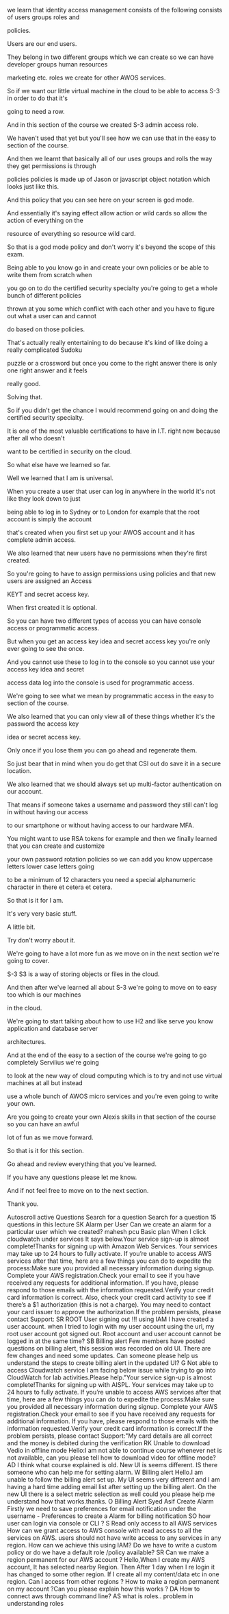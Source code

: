 we learn that identity access management consists of the following consists of users groups roles and

policies.

Users are our end users.

They belong in two different groups which we can create so we can have developer groups human resources

marketing etc. roles we create for other AWOS services.

So if we want our little virtual machine in the cloud to be able to access S-3 in order to do that it's

going to need a row.

And in this section of the course we created S-3 admin access role.

We haven't used that yet but you'll see how we can use that in the easy to section of the course.

And then we learnt that basically all of our uses groups and rolls the way they get permissions is through

policies policies is made up of Jason or javascript object notation which looks just like this.

And this policy that you can see here on your screen is god mode.

And essentially it's saying effect allow action or wild cards so allow the action of everything on the

resource of everything so resource wild card.

So that is a god mode policy and don't worry it's beyond the scope of this exam.

Being able to you know go in and create your own policies or be able to write them from scratch when

you go on to do the certified security specialty you're going to get a whole bunch of different policies

thrown at you some which conflict with each other and you have to figure out what a user can and cannot

do based on those policies.

That's actually really entertaining to do because it's kind of like doing a really complicated Sudoku

puzzle or a crossword but once you come to the right answer there is only one right answer and it feels

really good.

Solving that.

So if you didn't get the chance I would recommend going on and doing the certified security specialty.

It is one of the most valuable certifications to have in I.T. right now because after all who doesn't

want to be certified in security on the cloud.

So what else have we learned so far.

Well we learned that I am is universal.

When you create a user that user can log in anywhere in the world it's not like they look down to just

being able to log in to Sydney or to London for example that the root account is simply the account

that's created when you first set up your AWOS account and it has complete admin access.

We also learned that new users have no permissions when they're first created.

So you're going to have to assign permissions using policies and that new users are assigned an Access

KEYT and secret access key.

When first created it is optional.

So you can have two different types of access you can have console access or programmatic access.

But when you get an access key idea and secret access key you're only ever going to see the once.

And you cannot use these to log in to the console so you cannot use your access key idea and secret

access data log into the console is used for programmatic access.

We're going to see what we mean by programmatic access in the easy to section of the course.

We also learned that you can only view all of these things whether it's the password the access key

idea or secret access key.

Only once if you lose them you can go ahead and regenerate them.

So just bear that in mind when you do get that CSI out do save it in a secure location.

We also learned that we should always set up multi-factor authentication on our account.

That means if someone takes a username and password they still can't log in without having our access

to our smartphone or without having access to our hardware MFA.

You might want to use RSA tokens for example and then we finally learned that you can create and customize

your own password rotation policies so we can add you know uppercase letters lower case letters going

to be a minimum of 12 characters you need a special alphanumeric character in there et cetera et cetera.

So that is it for I am.

It's very very basic stuff.

A little bit.

Try don't worry about it.

We're going to have a lot more fun as we move on in the next section we're going to cover.

S-3 S3 is a way of storing objects or files in the cloud.

And then after we've learned all about S-3 we're going to move on to easy too which is our machines

in the cloud.

We're going to start talking about how to use H2 and like serve you know application and database server

architectures.

And at the end of the easy to a section of the course we're going to go completely Servilius we're going

to look at the new way of cloud computing which is to try and not use virtual machines at all but instead

use a whole bunch of AWOS micro services and you're even going to write your own.

Are you going to create your own Alexis skills in that section of the course so you can have an awful

lot of fun as we move forward.

So that is it for this section.

Go ahead and review everything that you've learned.

If you have any questions please let me know.

And if not feel free to move on to the next section.

Thank you.


Autoscroll active
Questions
Search for a question
Search for a question
15 questions in this lecture
SK
Alarm per User
Can we create an alarm for a particular user which we created?
mahesh pcu
Basic plan
When I click cloudwatch under services It says below.Your service sign-up is almost complete!Thanks for signing up with Amazon Web Services. Your services may take up to 24 hours to fully activate. If you’re unable to access AWS services after that time, here are a few things you can do to expedite the process:Make sure you provided all necessary information during signup. Complete your AWS registration.Check your email to see if you have received any requests for additional information. If you have, please respond to those emails with the information requested.Verify your credit card information is correct. Also, check your credit card activity to see if there’s a $1 authorization (this is not a charge). You may need to contact your card issuer to approve the authorization.If the problem persists, please contact Support:
SR
ROOT User signing out !!!
using IAM I have created a user account. when I tried to login with my user account using the url, my root user account got signed out. Root account and user account cannot be logged in at the same time?
SB
Billing alert
Few members have posted questions on billing alert, this session was recorded on old UI. There are few changes and need some updates. Can someone please help us understand the steps to create billing alert in the updated UI?
G
Not able to access Cloudwatch service
I am facing below issue while trying to go into CloudWatch for lab activities.Please help."Your service sign-up is almost complete!Thanks for signing up with AISPL. Your services may take up to 24 hours to fully activate. If you’re unable to access AWS services after that time, here are a few things you can do to expedite the process:Make sure you provided all necessary information during signup. Complete your AWS registration.Check your email to see if you have received any requests for additional information. If you have, please respond to those emails with the information requested.Verify your credit card information is correct.If the problem persists, please contact Support:"My card details are all correct and the money is debited during the verification
RK
Unable to download Vedio in offline mode
Hello:I am not able to continue course whenever net is not available, can you please tell how to download video for offline mode?
AD
I think what course explained is old. New UI is seems different. IS there someone who can help me for setting alarm.
W
Billing alert
Hello.I am unable to follow the billing alert set up. My UI seems very different and I am having a hard time adding email list after setting up the billing alert. On the new UI there is a select metric selection as well could you please help me understand how that works.thanks.
O
Billing Alert
Syed Asif
Create Alarm
Firstly we need to save preferences for email notification under the username - Preferences to  create a Alarm for billing notification
SO
how user can login via console or CLI ?
S
Read only access to all AWS services
How can we grant  access to AWS console with read access to all the services on AWS. users should not have write access to any services in any region. How can we  achieve this using IAM? Do we have to write a custom policy or do we have a default role /policy available?
SR
Can we make a region permanent for our AWS account ?
Hello,When I create my AWS account, It has selected nearby Region. Then After 1 day when I re login it has changed to some other region. If I create all my content/data etc in one region.  Can I access from other regions ? How to make a region permanent on my account ?Can you please explain how this works ?
DA
How to connect aws through command line?
AS
what is roles..
problem in understanding roles